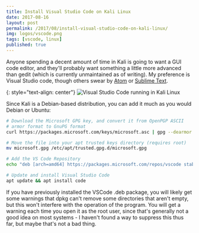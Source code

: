 ```yaml
---
title: Install Visual Studio Code on Kali Linux
date: 2017-08-16
layout: post
permalink: /2017/08/install-visual-studio-code-on-kali-linux/
img: logos/vscode.png
tags: [vscode, linux]
published: true
---
```

Anyone spending a decent amount of time in Kali is going to want a GUI code editor, and they'll probably want something a little more advanced than gedit (which is currently unmaintained as of writing). My preference is Visual Studio code, though others swear by [Atom](https://atom.io/) or [Sublime Text](https://www.sublimetext.com/).

{: style="text-align: center"}
![Visual Studio Code running in Kali Linux]({{site.baseurl}}/assets/img/2017/vscode-in-kali.jpg)

Since Kali is a Debian-based distribution, you can add it much as you would Debian or Ubuntu:

``` sh
# Download the Microsoft GPG key, and convert it from OpenPGP ASCII 
# armor format to GnuPG format
curl https://packages.microsoft.com/keys/microsoft.asc | gpg --dearmor > microsoft.gpg

# Move the file into your apt trusted keys directory (requires root)
mv microsoft.gpg /etc/apt/trusted.gpg.d/microsoft.gpg

# Add the VS Code Repository
echo "deb [arch=amd64] https://packages.microsoft.com/repos/vscode stable main" > /etc/apt/sources.list.d/vscode.list

# Update and install Visual Studio Code 
apt update && apt install code
```

If you have previously installed the VSCode .deb package, you will likely get some warnings that dpkg can't remove some directories that aren't empty, but this won't interfere with the operation of the program. You will get a warning each time you open it as the root user, since that's generally not a good idea on most systems - I haven't found a way to suppress this thus far, but maybe that's not a bad thing.
